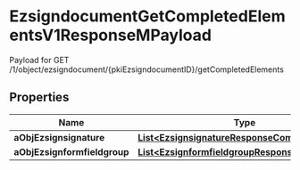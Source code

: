 

# EzsigndocumentGetCompletedElementsV1ResponseMPayload

Payload for GET /1/object/ezsigndocument/{pkiEzsigndocumentID}/getCompletedElements

## Properties

| Name | Type | Description | Notes |
|------------ | ------------- | ------------- | -------------|
|**aObjEzsignsignature** | [**List&lt;EzsignsignatureResponseCompound&gt;**](EzsignsignatureResponseCompound.md) |  |  |
|**aObjEzsignformfieldgroup** | [**List&lt;EzsignformfieldgroupResponseCompound&gt;**](EzsignformfieldgroupResponseCompound.md) |  |  |



